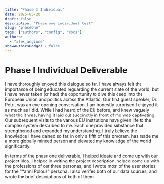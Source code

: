```yaml
---
title: "Phase I Individual"
date: 2025-05-20
draft: false
description: "Phase one individual test"
slug: "phaseOne"
tags: ["authors", "config", "docs"]
authors:
  - "alex_angione"
showAuthorsBadges : false
---
```


# Phase I Individual Deliverable

I have thoroughly enjoyed this dialogue so far. I have always felt the importance of being educated reguarding the current state of the world, but I have never taken (or had) the opportunity to dive this deep into the European Union and politics across the Atlantic. Our first guest speaker, Dr. Petri, was an eye opening conversation. I am honestly surprised I enjoyed it as much as I did. While I had heard of the EU before, and knew vaguely what the it was, having it laid out succinctly in front of me was captivating. Our subsequent visits to the various EU institutions have given life to the complex system described to me. Each one provided substance that strengthened and expanded my understanding. I truly believe the knowledge I have gained so far, in only a fifth of this program, has made me a more globally minded person and elevated my knowledge of the world significantly.

In terms of the phase one deliverable, I helped ideate and come up with our project idea. I helped in writing the project description, helped come up with the professions of our three personas, and I wrote most of the user stories for the "Yanni Polous" persona. I also verifed both of our data sources, and wrote the brief descriptions of both of them. 